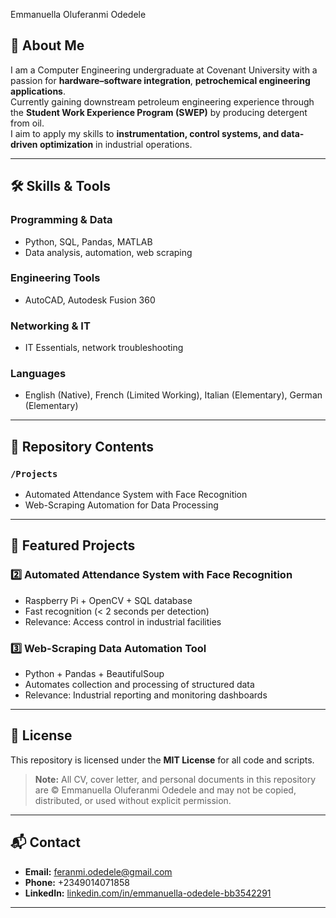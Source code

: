 Emmanuella Oluferanmi Odedele

## 📌 About Me
I am a Computer Engineering undergraduate at Covenant University with a passion for **hardware–software integration**, **petrochemical engineering applications**.  
Currently gaining downstream petroleum engineering experience through the **Student Work Experience Program (SWEP)** by producing detergent from oil.  
I aim to apply my skills to **instrumentation, control systems, and data-driven optimization** in industrial operations.

---

## 🛠 Skills & Tools

### Programming & Data
- Python, SQL, Pandas, MATLAB
- Data analysis, automation, web scraping

### Engineering Tools
- AutoCAD, Autodesk Fusion 360

### Networking & IT
- IT Essentials, network troubleshooting

### Languages
- English (Native), French (Limited Working), Italian (Elementary), German (Elementary)

---

## 📂 Repository Contents

### **`/Projects`**
- Automated Attendance System with Face Recognition  
- Web-Scraping Automation for Data Processing

---

## 🚀 Featured Projects

### 2️⃣ Automated Attendance System with Face Recognition
- Raspberry Pi + OpenCV + SQL database
- Fast recognition (< 2 seconds per detection)
- Relevance: Access control in industrial facilities

### 3️⃣ Web-Scraping Data Automation Tool
- Python + Pandas + BeautifulSoup
- Automates collection and processing of structured data
- Relevance: Industrial reporting and monitoring dashboards

---

## 📜 License
This repository is licensed under the **MIT License** for all code and scripts.

> **Note:** All CV, cover letter, and personal documents in this repository are © Emmanuella Oluferanmi Odedele and may not be copied, distributed, or used without explicit permission.

---

## 📬 Contact
- **Email:** feranmi.odedele@gmail.com
- **Phone:** +2349014071858
- **LinkedIn:** [linkedin.com/in/emmanuella-odedele-bb3542291](https://linkedin.com/in/emmanuella-odedele-bb3542291)

---
